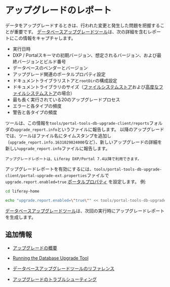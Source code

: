 # アップグレードのレポート

データをアップグレードするときは、行われた変更と発生した問題を把握することが重要です。 [データベースアップグレードツール](../upgrade-basics/using-the-database-upgrade-tool.md)は、次の詳細を含むレポートにこの情報をキャプチャします。

* 実行日時
* DXP / Portalスキーマの初期バージョン、想定されるバージョン、および最終バージョンとビルド番号
* データベースのベンダーとバージョン
* アップグレード関連のポータルプロパティ設定
* ドキュメントライブラリストアと`rootDir`の構成設定
* ドキュメントライブラリのサイズ（[ファイルシステムストア](../../../system-administration/file-storage/other-file-store-types/simple-file-system-store.md)および[高度なファイルシステムストア](../../../system-administration/file-storage/configuring-file-storage.md)の場合）
* 最も長く実行されている20のアップグレードプロセス
* エラーと各タイプの頻度
* 警告と各タイプの頻度

ツールは、この情報を`tools/portal-tools-db-upgrade-client/reports`フォルダの`upgrade_report.info`というファイルに報告します。 以降のアップグレードでは、ツールはファイル名にタイムスタンプを追加し（`upgrade_report.info.1631029824000`など）、新しいアップグレードの詳細を新しい`upgrade_report.info`ファイルに報告します。

```{note}
アップグレードレポートは、Liferay DXP/Portal 7.4以降で利用できます。
```

アップグレードレポートを有効にするには、`tools/portal-tools-db-upgrade-client/portal-upgrade-ext.properties`ファイルで`upgrade.report.enabled=true` [ポータルプロパティ](../../reference/portal-properties.md) を設定します。 例:

```bash
cd liferay-home
```

```bash
echo "upgrade.report.enabled=\"true\"" << tools/portal-tools-db-upgrade-client/portal-upgrade-ext.properties
```

[データベースアップグレードツール](../upgrade-basics/using-the-database-upgrade-tool.md)は、次回の実行時にアップグレードレポートを生成します。

<a name="additional-information" />

## 追加情報

* [アップグレードの概要](../upgrade-basics/upgrade-overview.md)

* [Running the Database Upgrade Tool](../upgrade-basics/using-the-database-upgrade-tool.md)

* [データベースアップグレードツールのリファレンス](../reference/database-upgrade-tool-reference.md#manual-configuration)

* [アップグレードのトラブルシューティング](../reference/troubleshooting-upgrades.md)

